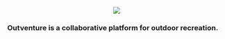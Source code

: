 <p align="center">
<img src ="https://res.cloudinary.com/dx1s7kdgz/image/upload/v1494039279/symbolWhite_ifikl5.png" /></p>

### Outventure is a collaborative platform for outdoor recreation. 



